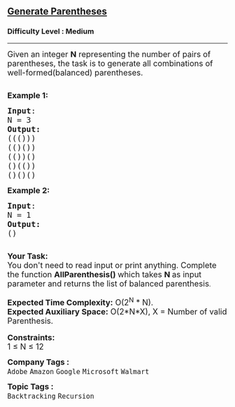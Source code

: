 <h2><a href="https://practice.geeksforgeeks.org/problems/generate-all-possible-parentheses/1">Generate Parentheses</a></h2><h3>Difficulty Level : Medium</h3><hr><div class="problems_problem_content__Xm_eO"><p><span style="font-size:18px">Given an integer <strong>N</strong> representing the number of pairs of parentheses, the task is to generate all combinations of well-formed(balanced) parentheses.</span></p>

<p><br>
<span style="font-size:18px"><strong>Example 1:</strong></span></p>

<pre><span style="font-size:18px"><strong>Input</strong>:
N = 3
<strong>Output:</strong>
((()))
(()())
(())()
()(())
()()()</span>
</pre>

<div><span style="font-size:18px"><strong>Example 2:</strong></span></div>

<pre><span style="font-size:18px"><strong>Input</strong>:
N = 1
<strong>Output:</strong>
()</span>
</pre>

<div><br>
<span style="font-size:18px"><strong>Your Task:&nbsp;&nbsp;</strong><br>
You don't need to read input or print anything. Complete the function <strong>AllParenthesis()&nbsp;</strong>which takes <strong>N</strong><strong> </strong>as input parameter and returns the list of balanced parenthesis</span>.</div>

<div><br>
<span style="font-size:18px"><strong>Expected Time Complexity:</strong>&nbsp;O(2<sup>N</sup>&nbsp;* N).</span><br>
<span style="font-size:18px"><strong>Expected Auxiliary Space:</strong>&nbsp;O(2*N*X), X = Number of valid Parenthesis.</span></div>

<div><br>
<span style="font-size:18px"><strong>Constraints: </strong></span><br>
<span style="font-size:18px">1 ≤ N ≤ 12 </span></div>
</div><p><span style=font-size:18px><strong>Company Tags : </strong><br><code>Adobe</code>&nbsp;<code>Amazon</code>&nbsp;<code>Google</code>&nbsp;<code>Microsoft</code>&nbsp;<code>Walmart</code>&nbsp;<br><p><span style=font-size:18px><strong>Topic Tags : </strong><br><code>Backtracking</code>&nbsp;<code>Recursion</code>&nbsp;